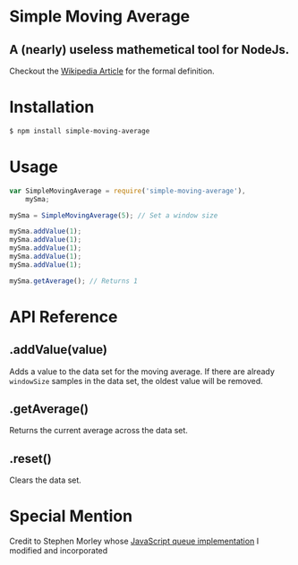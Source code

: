# Simple Moving Average
## A (nearly) useless mathemetical tool for NodeJs.

Checkout the [Wikipedia Article](http://en.wikipedia.org/wiki/Moving_average#Simple_moving_average) for the formal definition.

# Installation

```bash
$ npm install simple-moving-average
```

# Usage

```javascript
var SimpleMovingAverage = require('simple-moving-average'),
    mySma;

mySma = SimpleMovingAverage(5); // Set a window size

mySma.addValue(1);
mySma.addValue(1);
mySma.addValue(1);
mySma.addValue(1);
mySma.addValue(1);

mySma.getAverage(); // Returns 1
```

# API Reference

## .addValue(value)
Adds a value to the data set for the moving average. If there are already `windowSize` samples in the data set,
the oldest value will be removed.

## .getAverage()
Returns the current average across the data set.

## .reset()
Clears the data set.

# Special Mention
Credit to Stephen Morley whose [JavaScript queue implementation](http://code.stephenmorley.org/javascript/queues) I modified and incorporated
